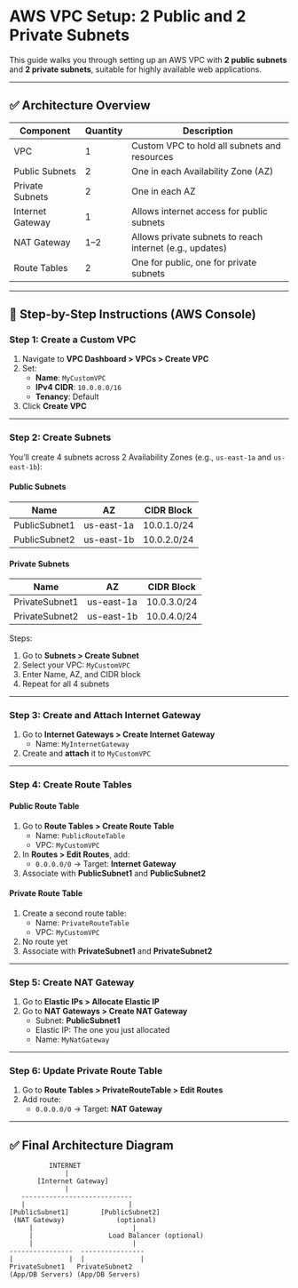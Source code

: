 # AWS VPC Setup: 2 Public and 2 Private Subnets

This guide walks you through setting up an AWS VPC with **2 public subnets** and **2 private subnets**, suitable for highly available web applications.

---

## ✅ Architecture Overview

| Component        | Quantity | Description                                          |
|------------------|----------|------------------------------------------------------|
| VPC              | 1        | Custom VPC to hold all subnets and resources         |
| Public Subnets   | 2        | One in each Availability Zone (AZ)                   |
| Private Subnets  | 2        | One in each AZ                                       |
| Internet Gateway | 1        | Allows internet access for public subnets            |
| NAT Gateway      | 1–2      | Allows private subnets to reach internet (e.g., updates) |
| Route Tables     | 2        | One for public, one for private subnets              |

---

## 🚀 Step-by-Step Instructions (AWS Console)

### Step 1: Create a Custom VPC

1. Navigate to **VPC Dashboard > VPCs > Create VPC**
2. Set:
   - **Name**: `MyCustomVPC`
   - **IPv4 CIDR**: `10.0.0.0/16`
   - **Tenancy**: Default
3. Click **Create VPC**

---

### Step 2: Create Subnets

You’ll create 4 subnets across 2 Availability Zones (e.g., `us-east-1a` and `us-east-1b`):

#### Public Subnets

| Name           | AZ         | CIDR Block   |
|----------------|------------|--------------|
| PublicSubnet1  | us-east-1a | 10.0.1.0/24  |
| PublicSubnet2  | us-east-1b | 10.0.2.0/24  |

#### Private Subnets

| Name           | AZ         | CIDR Block   |
|----------------|------------|--------------|
| PrivateSubnet1 | us-east-1a | 10.0.3.0/24  |
| PrivateSubnet2 | us-east-1b | 10.0.4.0/24  |

Steps:

1. Go to **Subnets > Create Subnet**
2. Select your VPC: `MyCustomVPC`
3. Enter Name, AZ, and CIDR block
4. Repeat for all 4 subnets

---

### Step 3: Create and Attach Internet Gateway

1. Go to **Internet Gateways > Create Internet Gateway**
   - Name: `MyInternetGateway`
2. Create and **attach** it to `MyCustomVPC`

---

### Step 4: Create Route Tables

#### Public Route Table

1. Go to **Route Tables > Create Route Table**
   - Name: `PublicRouteTable`
   - VPC: `MyCustomVPC`
2. In **Routes > Edit Routes**, add:
   - `0.0.0.0/0` → Target: **Internet Gateway**
3. Associate with **PublicSubnet1** and **PublicSubnet2**

#### Private Route Table

1. Create a second route table:
   - Name: `PrivateRouteTable`
   - VPC: `MyCustomVPC`
2. No route yet
3. Associate with **PrivateSubnet1** and **PrivateSubnet2**

---

### Step 5: Create NAT Gateway

1. Go to **Elastic IPs > Allocate Elastic IP**
2. Go to **NAT Gateways > Create NAT Gateway**
   - Subnet: **PublicSubnet1**
   - Elastic IP: The one you just allocated
   - Name: `MyNatGateway`

---

### Step 6: Update Private Route Table

1. Go to **Route Tables > PrivateRouteTable > Edit Routes**
2. Add route:
   - `0.0.0.0/0` → Target: **NAT Gateway**

---

## ✅ Final Architecture Diagram

```plaintext
          INTERNET
              |
       [Internet Gateway]
              |
   ----------------------------
   |                          |
[PublicSubnet1]        [PublicSubnet2]
 (NAT Gateway)             (optional)
     |                         |
     |                   Load Balancer (optional)
     |                         |
----------------  ----------------
|              |  |              |
PrivateSubnet1   PrivateSubnet2
(App/DB Servers) (App/DB Servers)
